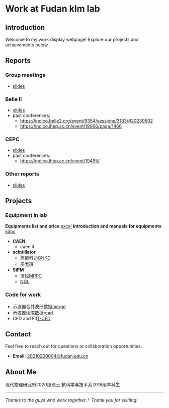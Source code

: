 # Work at Fudan klm lab


## Introduction
Welcome to my work display webpage! Explore our projects and achievements below. 

## Reports 
### Group meetings
- [slides](http://192.168.31.167/zhanghy/KLMlab/src/branch/main/GroupMeeting)
### Belle II 

- [slides](http://192.168.31.167/zhanghy/KLMlab/src/branch/main/report_Belle2)  
- past conferences:  
  - <https://indico.belle2.org/event/9354/sessions/3183/#20230602>  
  - <https://indico.ihep.ac.cn/event/19066/page/1466>

### CEPC 

- [slides](http://192.168.31.167/zhanghy/KLMlab/src/branch/main/reports_CEPC)  
- past conferences:  
  - <https://indico.ihep.ac.cn/event/19495/>  
### Other reports
- [slides](http://192.168.31.167/zhanghy/KLMlab/src/branch/main/other)  

## Projects
### Equipment in lab
**Equipments list and price**  [excel](http://192.168.31.167/zhanghy/KLMlab/src/branch/main/information)
**introduction and manuals for equipments**  [kdoc](https://kdocs.cn/l/cgINrz7BmEwS)
- **CAEN**
  - caen.it
- **scintillator**
  - 高能科迪[GNKD](http://www.gaonengkedi.com/)
  - 圣戈班
- **SiPM**
  - 滨松[MPPC](https://www.hamamatsu.com/us/en/product/optical-sensors/mppc.html)
  - [NDL](http://www.ndl-sipm.net/products.html)
### Code for work
- 示波器合并波形数据[merge](http://192.168.31.167/zhanghy/KLMlab/src/branch/main/code/other)
- 示波器读取数据[read](http://192.168.31.167/zhanghy/KLMlab/src/branch/main/code/other)
- CFD and Fit[T-CFD](http://192.168.31.167/zhanghy/KLMlab/src/branch/main/code/cfd)

## Contact
Feel free to reach out for questions or collaboration opportunities.
- **Email:** 20210200004@fudan.edu.cn

## About Me  
现代物理研究所2020级硕士
核科学与技术系2016级本科生

---

*Thanks to the guys who work together！*
*Thank you for visiting!*
